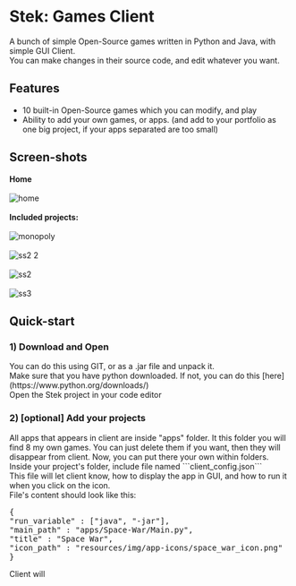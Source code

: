 # Stek: Games Client
A bunch of simple Open-Source games written in Python and Java, with simple GUI Client.<br>
You can make changes in their source code, and edit whatever you want.
## Features
- 10 built-in Open-Source games which you can modify, and play
- Ability to add your own games, or apps. (and add to your portfolio as one big project, if your apps separated are too small)
## Screen-shots
**Home**
<br>
<br>
![home](https://github.com/user-attachments/assets/0b39acd6-38c5-4f6d-a62d-c8f3fa3e68ed)
<br>
<br>
**Included projects:**
<br>
<br>
![monopoly](https://github.com/user-attachments/assets/196d84f0-472b-4806-9c00-00fa93811e41)
<br>
<br>
![ss2 2](https://github.com/user-attachments/assets/c2e51cd4-b562-4b12-aa6a-370bb85efc79)
<br>
<br>
![ss2](https://github.com/user-attachments/assets/b225c80b-0d8a-4cd8-accd-a9abf53bb7dd)
<br>
<br>
![ss3](https://github.com/user-attachments/assets/87f28305-781b-461b-8f2c-6df8f1b4f6a7)

## Quick-start

<h3>1) <b>Download and Open</b><br></h3>
You can do this using GIT, or as a .jar file and unpack it.<br>
Make sure that you have python downloaded. If not, you can do this [here](https://www.python.org/downloads/)<br>
Open the Stek project in your code editor
<br>
<h3>2) <b>[optional] Add your projects</b></h3>
All apps that appears in client are inside "apps" folder. It this folder you will find 8 my own games. You can just delete them if you want, then they will disappear from client.
Now, you can put there your own within folders. Inside your project's folder, include file named ```client_config.json```<br>
This file will let client know, how to display the app in GUI, and how to run it when you click on the icon.<br>
File's content should look like this:
<pre>
{
"run_variable" : ["java", "-jar"],
"main_path" : "apps/Space-War/Main.py",
"title" : "Space War",
"icon_path" : "resources/img/app-icons/space_war_icon.png"
}
</pre>
Client will <title> and the icon (as a png image) from <icon_path> above. Tu run it, it is going to use following commands in OS's CLI: <run_variable...> <main_path><br>
For Example, the file above will display space_war_icon.png icon from resources/img/app-icons folder, and after click on this icon, it will run "java -jar apps/Space-War/Main.py" in Terminal/CMD
If you would like to make any design changes, you can find the entire client code in ```client.py```</em>
<br>
<h3>3) <b>Run</b></h3>
<em>Using CLI go into project folder and write ```pip install -r requirements.txt```.<br>
Now, run the app using ```python client.py``` after opening project's folder</em><br>
You can start modify and play games which you will find in "apps" folder.
  
If you want to run some default added app, make sure you have its dependencies and language downloaded.
<br>
<br>
This client is just a simple GUI Hub for your apps, you can put them into "apps" folder and include on your own GitHub.
You can treat its code like your own. You're welcome.
